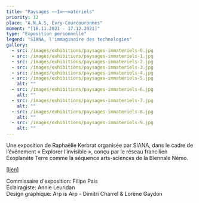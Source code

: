 ```yaml
---
title: "Paysages ~~Im~~matériels"
priority: 12
place: "A.N.A.S, Évry-Courcouronnes"
moment: "[18.11.2021 - 17.12.2021]"
type: "Exposition personnelle"
legend: "SIANA, l'immaginaire des technologies"
gallery:
  - src: /images/exhibitions/paysages-immateriels-0.jpg
  - src: /images/exhibitions/paysages-immateriels-1.jpg
  - src: /images/exhibitions/paysages-immateriels-2.jpg
  - src: /images/exhibitions/paysages-immateriels-3.jpg
  - src: /images/exhibitions/paysages-immateriels-4.jpg
  - src: /images/exhibitions/paysages-immateriels-5.jpg
    alt: ""
  - src: /images/exhibitions/paysages-immateriels-6.jpg
    alt: ""
  - src: /images/exhibitions/paysages-immateriels-7.jpg
    alt: ""
  - src: /images/exhibitions/paysages-immateriels-8.jpg
    alt: ""
  - src: /images/exhibitions/paysages-immateriels-9.jpg
    alt: ""
---
```

Une exposition de Raphaëlle Kerbrat organisée par SIANA, dans le cadre de l’événement « Explorer l’invisible », conçu par le réseau francilien Exoplanète Terre comme la séquence arts-sciences de la Biennale Némo.

[[lien]](https://www.siana.eu/exposition-paysages-immateriels/)

Commissaire d'exposition: Filipe Pais\
Éclairagiste: Annie Leuridan\
Design graphique: Arp is Arp - Dimitri Charrel & Lorène Gaydon


